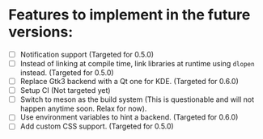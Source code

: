 # Features to implement in the future versions:
- [ ] Notification support (Targeted for 0.5.0)
- [ ] Instead of linking at compile time, link libraries at runtime using `dlopen` instead. (Targeted for 0.5.0)
- [ ] Replace Gtk3 backend with a Qt one for KDE. (Targeted for 0.6.0)
- [ ] Setup CI (Not targeted yet)
- [ ] Switch to meson as the build system (This is questionable and will not happen anytime soon. Relax for now).
- [ ] Use environment variables to hint a backend. (Targeted for 0.6.0)
- [ ] Add custom CSS support. (Targeted for 0.5.0)